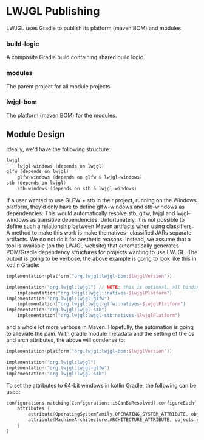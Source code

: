 # LWJGL Publishing

LWJGL uses Gradle to publish its platform (maven BOM) and modules.

### build-logic

A composite Gradle build containing shared build logic.

### modules

The parent project for all module projects.

### lwjgl-bom

The platform (maven BOM) for the modules.

## Module Design

Ideally, we'd have the following structure:

```kotlin
lwjgl
    lwjgl-windows (depends on lwjgl)
glfw (depends on lwjgl)
    glfw-windows (depends on glfw & lwjgl-windows)
stb (depends on lwjgl)
    stb-windows (depends on stb & lwjgl-windows)
```

If a user wanted to use GLFW + stb in their project, running on
the Windows platform, they'd only have to define glfw-windows
and stb-windows as dependencies. This would automatically
resolve stb, glfw, lwjgl and lwjgl-windows as transitive
dependencies. Unfortunately, it is not possible to define such
a relationship between Maven artifacts when using classifiers.
A method to make this work is make the natives-<arch> classified
JARs separate artifacts. We do not do it for aesthetic reasons.
Instead, we assume that a tool is available (on the LWJGL website)
that automatically generates POM/Gradle dependency structures for
projects wanting to use LWJGL. The output is going to be verbose;
the above example is going to look like this in kotlin Gradle:

```kotlin
implementation(platform("org.lwjgl:lwjgl-bom:$lwjglVersion"))

implementation("org.lwjgl:lwjgl") // NOTE: this is optional, all binding artifacts have a dependency on lwjgl
    implementation("org.lwjgl:lwjgl::natives-$lwjglPlatform")
implementation("org.lwjgl:lwjgl-glfw")
    implementation("org.lwjgl:lwjgl-glfw::natives-$lwjglPlatform")
implementation("org.lwjgl:lwjgl-stb")
    implementation("org.lwjgl:lwjgl-stb:natives-$lwjglPlatform")
```

and a whole lot more verbose in Maven. Hopefully, the automation
is going to alleviate the pain. With gradle module metadata
and the setting of the os and arch attributes, the above will condense to:

```kotlin
implementation(platform("org.lwjgl:lwjgl-bom:$lwjglVersion"))

implementation("org.lwjgl:lwjgl")
implementation("org.lwjgl:lwjgl-glfw")
implementation("org.lwjgl:lwjgl-stb")
```

To set the attributes to 64-bit windows in kotlin Gradle, the following can be used:

```kotlin
configurations.matching(Configuration::isCanBeResolved).configureEach{
    attributes {
        attribute(OperatingSystemFamily.OPERATING_SYSTEM_ATTRIBUTE, objects.named("windows"))
        attribute(MachineArchitecture.ARCHITECTURE_ATTRIBUTE, objects.named("x64"))
    }
}
```